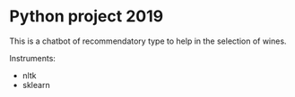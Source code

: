 # Python project 2019

This is a chatbot of recommendatory type to help in the selection of wines.
 
Instruments:
* nltk
* sklearn
